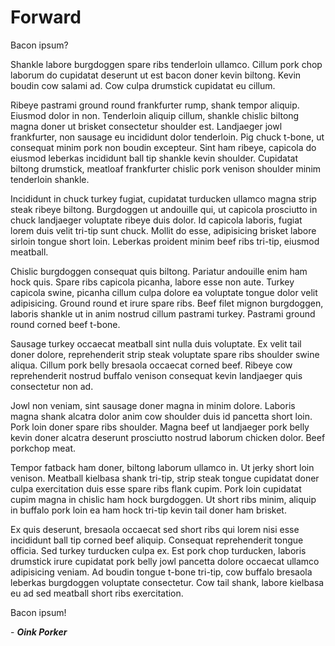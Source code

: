 <!-- vim: set ft=markdown ts=2 sw=2 ai cc=80 et spell nolist wrap lbr :-->
<!-- SPDX-License-Identifier: LicenseRef-DPS8M-Doc OR LicenseRef-CF-GAL -->
<!-- SPDX-FileCopyrightText: 2021-2022 The DPS8M Development Team -->
<!-- scspell-id: ce324cc5-f778-11ec-9925-80ee73e9b8e7 -->

<!-- pagebreak -->

# Forward

<!-- br -->

Bacon ipsum?

Shankle labore burgdoggen spare ribs tenderloin ullamco. Cillum pork chop
laborum do cupidatat deserunt ut est bacon doner kevin biltong. Kevin boudin
cow salami ad. Cow culpa drumstick cupidatat eu cillum.

Ribeye pastrami ground round frankfurter rump, shank tempor aliquip. Eiusmod
dolor in non. Tenderloin aliquip cillum, shankle chislic biltong magna
doner ut brisket consectetur shoulder est. Landjaeger jowl frankfurter, non
sausage eu incididunt dolor tenderloin. Pig chuck t-bone, ut consequat minim
pork non boudin excepteur. Sint ham ribeye, capicola do eiusmod leberkas
incididunt ball tip shankle kevin shoulder. Cupidatat biltong drumstick,
meatloaf frankfurter chislic pork venison shoulder minim tenderloin shankle.

Incididunt in chuck turkey fugiat, cupidatat turducken ullamco magna strip
steak ribeye biltong. Burgdoggen ut andouille qui, ut capicola prosciutto in
chuck landjaeger voluptate ribeye duis dolor. Id capicola laboris, fugiat
lorem duis velit tri-tip sunt chuck. Mollit do esse, adipisicing brisket
labore sirloin tongue short loin. Leberkas proident minim beef ribs tri-tip,
eiusmod meatball.

Chislic burgdoggen consequat quis biltong. Pariatur andouille enim ham
hock quis. Spare ribs capicola picanha, labore esse non aute. Turkey
capicola swine, picanha cillum culpa dolore ea voluptate tongue dolor velit
adipisicing. Ground round et irure spare ribs. Beef filet mignon burgdoggen,
laboris shankle ut in anim nostrud cillum pastrami turkey. Pastrami ground
round corned beef t-bone.

Sausage turkey occaecat meatball sint nulla duis voluptate. Ex velit tail
doner dolore, reprehenderit strip steak voluptate spare ribs shoulder
swine aliqua. Cillum pork belly bresaola occaecat corned beef. Ribeye
cow reprehenderit nostrud buffalo venison consequat kevin landjaeger quis
consectetur non ad.

Jowl non veniam, sint sausage doner magna in minim dolore. Laboris magna
shank alcatra dolor anim cow shoulder duis id pancetta short loin. Pork loin
doner spare ribs shoulder. Magna beef ut landjaeger pork belly kevin doner
alcatra deserunt prosciutto nostrud laborum chicken dolor. Beef porkchop meat.

Tempor fatback ham doner, biltong laborum ullamco in. Ut jerky short loin
venison. Meatball kielbasa shank tri-tip, strip steak tongue cupidatat doner
culpa exercitation duis esse spare ribs flank cupim. Pork loin cupidatat
cupim magna in chislic ham hock burgdoggen. Ut short ribs minim, aliquip
in buffalo pork loin ea ham hock tri-tip kevin tail doner ham brisket.

Ex quis deserunt, bresaola occaecat sed short ribs qui lorem nisi esse
incididunt ball tip corned beef aliquip. Consequat reprehenderit tongue
officia. Sed turkey turducken culpa ex. Est pork chop turducken, laboris
drumstick irure cupidatat pork belly jowl pancetta dolore occaecat ullamco
adipisicing veniam. Ad boudin tongue t-bone tri-tip, cow buffalo bresaola
leberkas burgdoggen voluptate consectetur. Cow tail shank, labore kielbasa
eu ad sed meatball short ribs exercitation.

Bacon ipsum!

<!-- br -->

\- ***Oink Porker***
